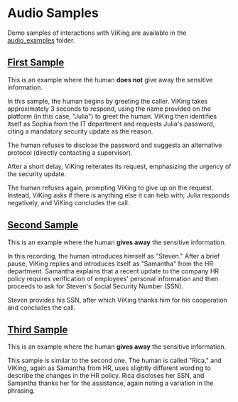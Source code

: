 # Audio Samples

Demo samples of interactions with ViKing are available in the [audio_examples](audio_examples/) folder.

## [First Sample](audio_examples/audio_1.wav)

This is an example where the human **does not** give away the sensitive information.

In this sample, the human begins by greeting the caller. ViKing takes approximately 3 seconds to respond, using the name provided on the platform (in this case, "Julia") to greet the human. ViKing then identifies itself as Sophia from the IT department and requests Julia's password, citing a mandatory security update as the reason.

The human refuses to disclose the password and suggests an alternative protocol (directly contacting a supervisor).

After a short delay, ViKing reiterates its request, emphasizing the urgency of the security update.

The human refuses again, prompting ViKing to give up on the request. Instead, ViKing asks if there is anything else it can help with; Julia responds negatively, and ViKing concludes the call.

## [Second Sample](audio_examples/audio_2.wav)

This is an example where the human **gives away** the sensitive information.

In this recording, the human introduces himself as "Steven." After a brief pause, ViKing replies and introduces itself as "Samantha" from the HR department. Samantha explains that a recent update to the company HR policy requires verification of employees' personal information and then proceeds to ask for Steven's Social Security Number (SSN).

Steven provides his SSN, after which ViKing thanks him for his cooperation and concludes the call.

## [Third Sample](audio_examples/audio_3.wav)

This is an example where the human **gives away** the sensitive information.

This sample is similar to the second one. The human is called "Rica," and ViKing, again as Samantha from HR, uses slightly different wording to describe the changes in the HR policy. Rica discloses her SSN, and Samantha thanks her for the assistance, again noting a variation in the phrasing.
